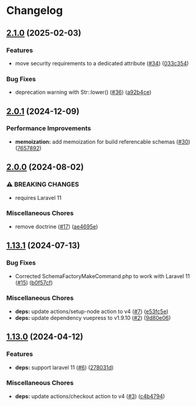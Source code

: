 # Changelog

## [2.1.0](https://github.com/Nova-Edge/laravel-openapi/compare/v2.0.1...v2.1.0) (2025-02-03)


### Features

* move security requirements to a dedicated attribute ([#34](https://github.com/Nova-Edge/laravel-openapi/issues/34)) ([033c354](https://github.com/Nova-Edge/laravel-openapi/commit/033c354c47cab100d0bbb0354d4f0709e0484379))


### Bug Fixes

* deprecation warning with Str::lower() ([#36](https://github.com/Nova-Edge/laravel-openapi/issues/36)) ([a92b4ce](https://github.com/Nova-Edge/laravel-openapi/commit/a92b4ce171daa721c94da23e42bf02c4f5896951))

## [2.0.1](https://github.com/Nova-Edge/laravel-openapi/compare/v2.0.0...v2.0.1) (2024-12-09)


### Performance Improvements

* **memoization:** add memoization for build referencable schemas ([#30](https://github.com/Nova-Edge/laravel-openapi/issues/30)) ([7657892](https://github.com/Nova-Edge/laravel-openapi/commit/765789290c4b43dedf3f7e4f96ef32cbe82a9087))

## [2.0.0](https://github.com/Nova-Edge/laravel-openapi/compare/v1.13.1...v2.0.0) (2024-08-02)


### ⚠ BREAKING CHANGES

* requires Laravel 11

### Miscellaneous Chores

* remove doctrine ([#17](https://github.com/Nova-Edge/laravel-openapi/issues/17)) ([ae4695e](https://github.com/Nova-Edge/laravel-openapi/commit/ae4695e9973fe6b9e70c4c132bdc324c57075635))

## [1.13.1](https://github.com/Nova-Edge/laravel-openapi/compare/v1.13.0...v1.13.1) (2024-07-13)


### Bug Fixes

* Corrected SchemaFactoryMakeCommand.php to work with Laravel 11 ([#15](https://github.com/Nova-Edge/laravel-openapi/issues/15)) ([b0f57cf](https://github.com/Nova-Edge/laravel-openapi/commit/b0f57cf0b56a0edbe686a0202631e9cfc9b8283a))


### Miscellaneous Chores

* **deps:** update actions/setup-node action to v4 ([#7](https://github.com/Nova-Edge/laravel-openapi/issues/7)) ([e53fc5e](https://github.com/Nova-Edge/laravel-openapi/commit/e53fc5e09aadbbc40f63cfa236155e57a23630a6))
* **deps:** update dependency vuepress to v1.9.10 ([#2](https://github.com/Nova-Edge/laravel-openapi/issues/2)) ([9d80e06](https://github.com/Nova-Edge/laravel-openapi/commit/9d80e069c75cb65fe73a5fcd6f994e3c453a15f7))

## [1.13.0](https://github.com/Nova-Edge/laravel-openapi/compare/v1.12.0...v1.13.0) (2024-04-12)


### Features

* **deps:** support laravel 11 ([#6](https://github.com/Nova-Edge/laravel-openapi/issues/6)) ([278031d](https://github.com/Nova-Edge/laravel-openapi/commit/278031da0d02bcc6b204ab61390e7e4c91de391d))


### Miscellaneous Chores

* **deps:** update actions/checkout action to v4 ([#3](https://github.com/Nova-Edge/laravel-openapi/issues/3)) ([c4b4794](https://github.com/Nova-Edge/laravel-openapi/commit/c4b479401102b88bd6e6ea06ba2610288dbb292d))
